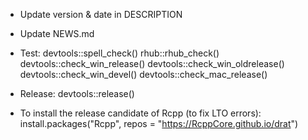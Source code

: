 - Update version & date in DESCRIPTION
- Update NEWS.md
- Test:
    devtools::spell_check()
    rhub::rhub_check()
    devtools::check_win_release()
    devtools::check_win_oldrelease()
    devtools::check_win_devel()
    devtools::check_mac_release()
- Release:
    devtools::release()

- To install the release candidate of Rcpp (to fix LTO errors):
    install.packages("Rcpp", repos = "https://RcppCore.github.io/drat")
    

